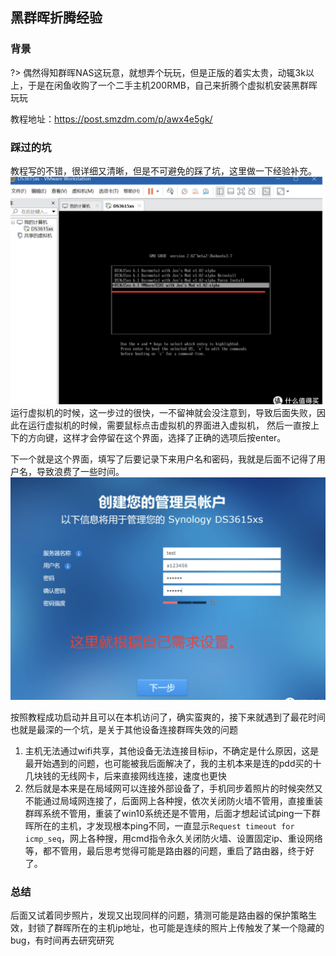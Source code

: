 ## 黑群晖折腾经验
### 背景
?> 偶然得知群晖NAS这玩意，就想弄个玩玩，但是正版的着实太贵，动辄3k以上，于是在闲鱼收购了一个二手主机200RMB，自己来折腾个虚拟机安装黑群晖玩玩

教程地址：https://post.smzdm.com/p/awx4e5gk/
### 踩过的坑
教程写的不错，很详细又清晰，但是不可避免的踩了坑，这里做一下经验补充。<br>
![alt 属性文本](../../imgs/dsvertualchose.png)<br>
运行虚拟机的时候，这一步过的很快，一不留神就会没注意到，导致后面失败，因此在运行虚拟机的时候，需要鼠标点击虚拟机的界面进入虚拟机，
然后一直按上下的方向键，这样才会停留在这个界面，选择了正确的选项后按enter。

下一个就是这个界面，填写了后要记录下来用户名和密码，我就是后面不记得了用户名，导致浪费了一些时间。
![alt 属性文本](../../imgs/dsaccountfullfill.png)<br>

按照教程成功启动并且可以在本机访问了，确实蛮爽的，接下来就遇到了最花时间也就是最深的一个坑，是关于其他设备连接群晖失效的问题
1. 主机无法通过wifi共享，其他设备无法连接目标ip，不确定是什么原因，这是最开始遇到的问题，也可能被我后面解决了，我的主机本来是连的pdd买的十几块钱的无线网卡，后来直接网线连接，速度也更快
2. 然后就是本来是在局域网可以连接外部设备了，手机同步着照片的时候突然又不能通过局域网连接了，后面网上各种搜，依次关闭防火墙不管用，直接重装群晖系统不管用，重装了win10系统还是不管用，后面才想起试试ping一下群晖所在的主机，才发现根本ping不同，一直显示`Request timeout for icmp_seq`，网上各种搜，用cmd指令永久关闭防火墙、设置固定ip、重设网络等，都不管用，最后思考觉得可能是路由器的问题，重启了路由器，终于好了。

### 总结
后面又试着同步照片，发现又出现同样的问题，猜测可能是路由器的保护策略生效，封锁了群晖所在的主机ip地址，也可能是连续的照片上传触发了某一个隐藏的bug，有时间再去研究研究